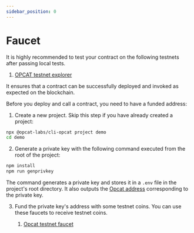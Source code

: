 ```yaml
---
sidebar_position: 0
---
```


# Faucet

It is highly recommended to test your contract on the following testnets after passing local tests.

1. [OPCAT testnet explorer](https://testnet.opcatlabs.io) 


It ensures that a contract can be successfully deployed and invoked as expected on the blockchain.

Before you deploy and call a contract, you need to have a funded address:


1. Create a new project. Skip this step if you have already created a project:

```sh
npx @opcat-labs/cli-opcat project demo
cd demo
```

2. Generate a private key with the following command executed from the root of the project:

```sh
npm install
npm run genprivkey
```

The command generates a private key and stores it in a `.env` file in the project's root directory.
It also outputs the [Opcat address](https://en.bitcoin.it/wiki/Invoice_address) corresponding to the private key.

3. Fund the private key's address with some testnet coins. You can use these faucets to receive testnet coins.

   1. [Opcat testnet faucet](https://faucet.opcatlabs.io)